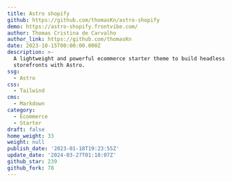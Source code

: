 ```yaml
---
title: Astro shopify
github: https://github.com/thomasKn/astro-shopify
demo: https://astro-shopify.frontvibe.com/
author: Thomas Cristina de Carvalho
author_link: https://github.com/thomasKn
date: 2023-10-15T00:00:00.000Z
description: >-
  A lightweight and powerful ecommerce starter theme to build headless Shopify
  storefronts with Astro.
ssg:
  - Astro
css:
  - Tailwind
cms:
  - Markdown
category:
  - Ecommerce
  - Starter
draft: false
home_weight: 33
weight: null
publish_date: '2023-01-18T19:23:55Z'
update_date: '2024-03-27T01:18:07Z'
github_star: 239
github_fork: 78
---
```


